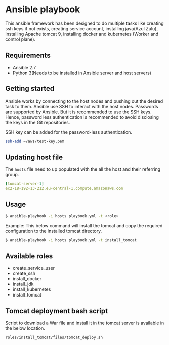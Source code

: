# Ansible playbook

This ansible framework has been designed to do multiple tasks like creating ssh keys if not exists, creating service account, installing java(Azul Zulu), installing Apache tomcat 9, installing docker and kubernetes (Worker and control plane).

## Requirements

* Ansible 2.7
* Python 3(Needs to be installed in Ansible server and host servers)


## Getting started

Ansible works by connecting to the host nodes and pushing out the desired task to them. Ansible use SSH to interact with the host nodes. Passwords are supported by Ansible. But it is recommended to use the SSH keys. Hence, password less authentication is recommended to avoid disclosing the keys in the Git repositories.

SSH key can be added for the password-less authentication.
```bash
ssh-add ~/aws/test-key.pem
```

## Updating host file
The `hosts` file need to up populated with the all the host and their referring group.

```yaml
[tomcat-server-1]
ec2-18-192-13-212.eu-central-1.compute.amazonaws.com
```  
## Usage

```bash
$ ansible-playbook -i hosts playbook.yml -t <role>
```

Example:
This below command will install the tomcat and copy the required configuration to the installed tomcat directory.

```bash
$ ansible-playbook -i hosts playbook.yml -t install_tomcat
```

## Available roles
* create_service_user
* create_ssh
* install_docker
* install_jdk
* install_kubernetes
* install_tomcat

## Tomcat deployment bash script

Script to download a War file and install it in the tomcat server is available in the below location.

```bash
roles/install_tomcat/files/tomcat_deploy.sh
```
